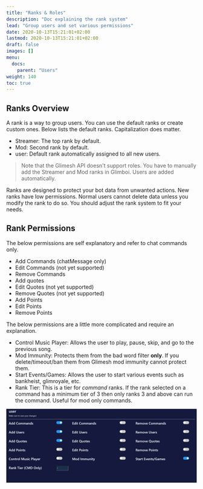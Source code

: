 ```yaml
---
title: "Ranks & Roles"
description: "Doc explaining the rank system"
lead: "Group users and set various permissions"
date: 2020-10-13T15:21:01+02:00
lastmod: 2020-10-13T15:21:01+02:00
draft: false
images: []
menu:
  docs:
    parent: "Users"
weight: 140
toc: true
---
```


## Ranks Overview

A rank is a way to group users. You can use the default ranks or create custom ones. Below lists the default ranks. Capitalization does matter.

- Streamer: The top rank by default.
- Mod: Second rank by default.
- user: Default rank automatically assigned to all new users.

> Note that the Glimesh API doesn't support roles. You have to manually add the Streamer and Mod ranks in Glimboi. Users are added automatically.

Ranks are designed to protect your bot data from unwanted actions. New ranks have low permissions. Normal users cannot delete data unless you modify the rank to do so. You should adjust the rank system to fit your needs.

## Rank Permissions

The below permissions are self explanatory and refer to chat commands only.

- Add Commands (chatMessage only)
- Edit Commands (not yet supported)
- Remove Commands
- Add quotes
- Edit Quotes (not yet supported)
- Remove Quotes (not yet supported)
- Add Points
- Edit Points
- Remove Points

The below permissions are a little more complicated and require an explanation.

- Control Music Player: Allows the user to play, pause, skip, and go to the previous song.
- Mod Immunity: Protects them from the bad word filter **only**. If you delete/timeout/ban them from Glimesh mod immunity cannot protect them.
- Start Events/Games: Allows the user to start various events such as bankheist, glimroyale, etc.
- Rank Tier: This is a tier for *command* ranks. If the rank selected on a command has a minimum tier of 3 then only ranks 3 and above can run the command. Useful for mod only commands.

<img src="/docs/users/permissions.png" class="border-0 figure-img img-fluid blur-up lazyautosizes lazyloaded">

